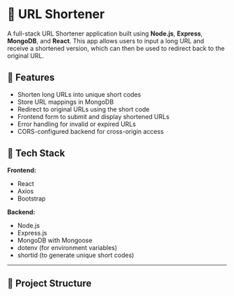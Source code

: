 # 🔗 URL Shortener

A full-stack URL Shortener application built using **Node.js**, **Express**, **MongoDB**, and **React**. This app allows users to input a long URL and receive a shortened version, which can then be used to redirect back to the original URL.

## 🚀 Features

- Shorten long URLs into unique short codes
- Store URL mappings in MongoDB
- Redirect to original URLs using the short code
- Frontend form to submit and display shortened URLs
- Error handling for invalid or expired URLs
- CORS-configured backend for cross-origin access

## 🧰 Tech Stack

**Frontend:**
- React
- Axios
- Bootstrap

**Backend:**
- Node.js
- Express.js
- MongoDB with Mongoose
- dotenv (for environment variables)
- shortid (to generate unique short codes)

---

## 📁 Project Structure

